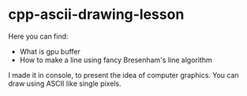 # cpp-ascii-drawing-lesson

Here you can find:

* What is gpu buffer
* How to make a line using fancy Bresenham's line algorithm

I made it in console, to present the idea of computer graphics.
You can draw using ASCII like single pixels.
